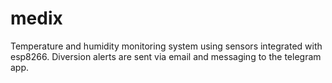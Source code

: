 # medix
Temperature and humidity monitoring system using sensors integrated with esp8266. Diversion alerts are sent via email and messaging to the telegram app.
